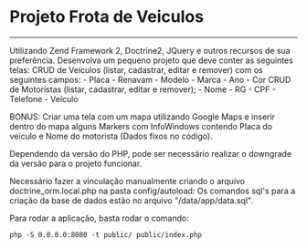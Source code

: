 Projeto Frota de Veiculos
=======================
------------
Utilizando Zend Framework 2, Doctrine2, JQuery e outros recursos de sua preferência. Desenvolva
um pequeno projeto que deve conter as seguintes telas:
   CRUD de Veículos (listar, cadastrar, editar e remover) com os seguintes campos:
      - Placa 
      - Renavam
      - Modelo
      - Marca
      - Ano
      - Cor
   CRUD de Motoristas (listar, cadastrar, editar e remover);
      - Nome
      - RG
      - CPF
      - Telefone
      - Veículo

BONUS: Criar uma tela com um mapa utilizando Google Maps e inserir dentro do mapa alguns
Markers com InfoWindows contendo Placa do veículo e Nome do motorista (Dados fixos no
código).

Dependendo da versão do PHP, pode ser necessário realizar o downgrade da versão para o projeto funcionar.

Necessário fazer a vinculação manualmente criando o arquivo doctrine_orm.local.php na pasta config/autoload:
Os comandos sql's para a criação da base de dados estão no arquivo "/data/app/data.sql".

Para rodar a aplicação, basta rodar o comando:

    php -S 0.0.0.0:8080 -t public/ public/index.php
